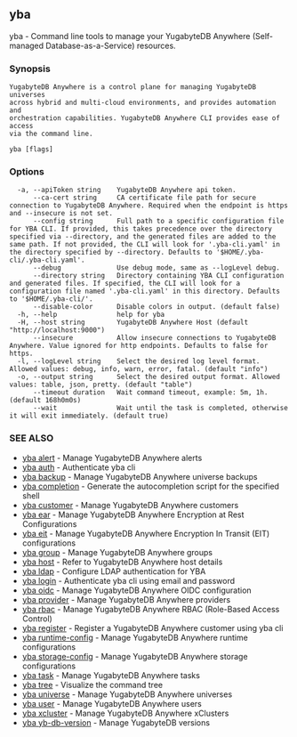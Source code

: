 ## yba

yba - Command line tools to manage your YugabyteDB Anywhere (Self-managed Database-as-a-Service) resources.

### Synopsis


	YugabyteDB Anywhere is a control plane for managing YugabyteDB universes
	across hybrid and multi-cloud environments, and provides automation and
	orchestration capabilities. YugabyteDB Anywhere CLI provides ease of access
	via the command line.

```
yba [flags]
```

### Options

```
  -a, --apiToken string    YugabyteDB Anywhere api token.
      --ca-cert string     CA certificate file path for secure connection to YugabyteDB Anywhere. Required when the endpoint is https and --insecure is not set.
      --config string      Full path to a specific configuration file for YBA CLI. If provided, this takes precedence over the directory specified via --directory, and the generated files are added to the same path. If not provided, the CLI will look for '.yba-cli.yaml' in the directory specified by --directory. Defaults to '$HOME/.yba-cli/.yba-cli.yaml'.
      --debug              Use debug mode, same as --logLevel debug.
      --directory string   Directory containing YBA CLI configuration and generated files. If specified, the CLI will look for a configuration file named '.yba-cli.yaml' in this directory. Defaults to '$HOME/.yba-cli/'.
      --disable-color      Disable colors in output. (default false)
  -h, --help               help for yba
  -H, --host string        YugabyteDB Anywhere Host (default "http://localhost:9000")
      --insecure           Allow insecure connections to YugabyteDB Anywhere. Value ignored for http endpoints. Defaults to false for https.
  -l, --logLevel string    Select the desired log level format. Allowed values: debug, info, warn, error, fatal. (default "info")
  -o, --output string      Select the desired output format. Allowed values: table, json, pretty. (default "table")
      --timeout duration   Wait command timeout, example: 5m, 1h. (default 168h0m0s)
      --wait               Wait until the task is completed, otherwise it will exit immediately. (default true)
```

### SEE ALSO

* [yba alert](yba_alert.md)	 - Manage YugabyteDB Anywhere alerts
* [yba auth](yba_auth.md)	 - Authenticate yba cli
* [yba backup](yba_backup.md)	 - Manage YugabyteDB Anywhere universe backups
* [yba completion](yba_completion.md)	 - Generate the autocompletion script for the specified shell
* [yba customer](yba_customer.md)	 - Manage YugabyteDB Anywhere customers
* [yba ear](yba_ear.md)	 - Manage YugabyteDB Anywhere Encryption at Rest Configurations
* [yba eit](yba_eit.md)	 - Manage YugabyteDB Anywhere Encryption In Transit (EIT) configurations
* [yba group](yba_group.md)	 - Manage YugabyteDB Anywhere groups
* [yba host](yba_host.md)	 - Refer to YugabyteDB Anywhere host details
* [yba ldap](yba_ldap.md)	 - Configure LDAP authentication for YBA
* [yba login](yba_login.md)	 - Authenticate yba cli using email and password
* [yba oidc](yba_oidc.md)	 - Manage YugabyteDB Anywhere OIDC configuration
* [yba provider](yba_provider.md)	 - Manage YugabyteDB Anywhere providers
* [yba rbac](yba_rbac.md)	 - Manage YugabyteDB Anywhere RBAC (Role-Based Access Control)
* [yba register](yba_register.md)	 - Register a YugabyteDB Anywhere customer using yba cli
* [yba runtime-config](yba_runtime-config.md)	 - Manage YugabyteDB Anywhere runtime configurations
* [yba storage-config](yba_storage-config.md)	 - Manage YugabyteDB Anywhere storage configurations
* [yba task](yba_task.md)	 - Manage YugabyteDB Anywhere tasks
* [yba tree](yba_tree.md)	 - Visualize the command tree
* [yba universe](yba_universe.md)	 - Manage YugabyteDB Anywhere universes
* [yba user](yba_user.md)	 - Manage YugabyteDB Anywhere users
* [yba xcluster](yba_xcluster.md)	 - Manage YugabyteDB Anywhere xClusters
* [yba yb-db-version](yba_yb-db-version.md)	 - Manage YugabyteDB versions

